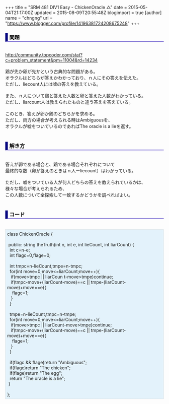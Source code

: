 +++
title = "SRM 481 DIV1 Easy - ChickenOracle △"
date = 2015-05-04T21:17:00Z
updated = 2015-08-09T20:55:48Z
blogimport = true 
[author]
	name = "chngng"
	uri = "https://www.blogger.com/profile/14196381724208675248"
+++

<div dir="ltr" style="text-align: left;" trbidi="on"><h3 style="border-bottom: 2px solid slateblue; border-left: 8px solid navy; color: black; padding: 0px 0px 1px 5px;">問題 </h3><br /><a href="http://community.topcoder.com/stat?c=problem_statement&amp;pm=11004&amp;rd=14234" target="_blank">http://community.topcoder.com/stat?c=problem_statement&amp;pm=11004&amp;rd=14234</a><br /><br />鶏が先か卵が先かという古典的な問題がある。<br />オラクルはどちらが答えかわかっており、ｎ人にその答えを伝えた。<br />ただし、liecount人には嘘の答えを教えている。<br /><br />また、ｎ人について鶏と答えた人数と卵と答えた人数がわかっている。<br />ただし、liarcount人は教えられたものと違う答えを答えている。<br /><br />このとき、答えが卵か鶏のどちらかを求める。<br />ただし、両方の場合が考えられる時はAmbiguousを、<br />オラクルが嘘をついているのであればThe oracle is a lieを返す。<br /><br /><h3 style="border-bottom: 2px solid slateblue; border-left: 8px solid navy; color: black; padding: 0px 0px 1px 5px;">解き方 </h3><br />答えが卵である場合と、鶏である場合それぞれについて<br />最終的な数（卵が答えのときはｎ人ーliecount）はわかっている。<br /><br />ただし、嘘をついている人が何人どちらの答えを教えられているかは、<br />様々な場合が考えられるため、<br />この人数について全探索して一致するかどうかを調べればよい。<br /><br /><h3 style="border-bottom: 2px solid slateblue; border-left: 8px solid navy; color: black; padding: 0px 0px 1px 5px;">コード </h3><br /><div style="background-color: #e3f2fb; border: 1px dotted #CCCCCC; padding: 5px;">class ChickenOracle {<br /><br /><span class="Apple-tab-span" style="white-space: pre;"> </span>public: string theTruth(int n, int e, int lieCount, int liarCount) {<br /><span class="Apple-tab-span" style="white-space: pre;">  </span>int c=n-e;<br /><span class="Apple-tab-span" style="white-space: pre;">  </span>int flagc=0,flage=0;<br /><br /><span class="Apple-tab-span" style="white-space: pre;">  </span>int tmpc=n-lieCount,tmpe=n-tmpc;<br /><span class="Apple-tab-span" style="white-space: pre;">  </span>for(int move=0;move&lt;=liarCount;move++){<br /><span class="Apple-tab-span" style="white-space: pre;">   </span>if(move&gt;tmpc || liarCoun<span class="Apple-tab-span" style="white-space: pre;"> </span>t-move&gt;tmpe)continue;<br /><span class="Apple-tab-span" style="white-space: pre;">   </span>if(tmpc-move+(liarCount-move)==c || tmpe-(liarCount-move)+move==e){<br /><span class="Apple-tab-span" style="white-space: pre;">    </span>flagc=1;<br /><span class="Apple-tab-span" style="white-space: pre;">   </span>}<br /><span class="Apple-tab-span" style="white-space: pre;">  </span>}<br /><br /><span class="Apple-tab-span" style="white-space: pre;">  </span>tmpe=n-lieCount,tmpc=n-tmpe;<br /><span class="Apple-tab-span" style="white-space: pre;">  </span>for(int move=0;move&lt;=liarCount;move++){<br /><span class="Apple-tab-span" style="white-space: pre;">   </span>if(move&gt;tmpc || liarCount-move&gt;tmpe)continue;<br /><span class="Apple-tab-span" style="white-space: pre;">   </span>if(tmpc-move+(liarCount-move)==c || tmpe-(liarCount-move)+move==e){<br /><span class="Apple-tab-span" style="white-space: pre;">    </span>flage=1;<br /><span class="Apple-tab-span" style="white-space: pre;">   </span>}<br /><span class="Apple-tab-span" style="white-space: pre;">  </span>}<br /><br /><span class="Apple-tab-span" style="white-space: pre;">  </span>if(flagc &amp;&amp; flage)return "Ambiguous";<br /><span class="Apple-tab-span" style="white-space: pre;">  </span>if(flagc)return "The chicken";<br /><span class="Apple-tab-span" style="white-space: pre;">  </span>if(flage)return "The egg";<br /><span class="Apple-tab-span" style="white-space: pre;">  </span>return "The oracle is a lie";<br /><span class="Apple-tab-span" style="white-space: pre;"> </span>}<br /><br />};</div></div>
